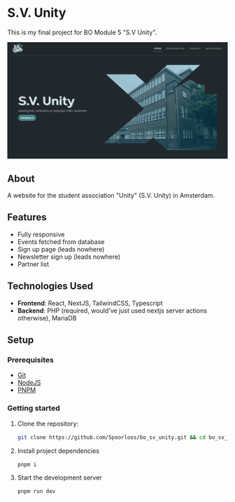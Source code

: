 # S.V. Unity

This is my final project for BO Module 5 "S.V Unity".

![screenshot](/screenshot.png)

## About

A website for the student association "Unity" (S.V. Unity) in Amsterdam.

## Features

- Fully responsive
- Events fetched from database
- Sign up page (leads nowhere)
- Newsletter sign up (leads nowhere)
- Partner list

## Technologies Used

- **Frontend**: React, NextJS, TailwindCSS, Typescript
- **Backend**: PHP (required, would've just used nextjs server actions otherwise), MariaDB

## Setup

### Prerequisites

- [Git](https://git-scm.com/downloads)
- [NodeJS](https://nodejs.org/en/download/package-manager)
- [PNPM](https://pnpm.io/installation#using-npm)

### Getting started

1. Clone the repository:
   ```bash
   git clone https://github.com/Spoorloos/bo_sv_unity.git && cd bo_sv_unity
   ```

2. Install project dependencies
   ```bash
   pnpm i
   ```

3. Start the development server
   ```bash
   pnpm run dev
   ```

